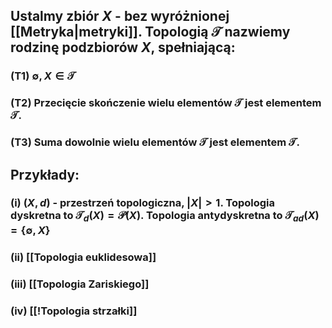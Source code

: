 ## Ustalmy zbiór $X$ - bez wyróżnionej [[Metryka|metryki]]. **Topologią** $\mathcal{T}$ nazwiemy rodzinę podzbiorów $X$, spełniającą:
### (T1) $\emptyset,X\in \mathcal{T}$
### (T2) Przecięcie skończenie wielu elementów $\mathcal{T}$ jest elementem $\mathcal{T}$.
### (T3) Suma dowolnie wielu elementów $\mathcal{T}$ jest elementem $\mathcal{T}$.

## **Przykłady**:
### (i) $(X,d)$ - przestrzeń topologiczna, $|X|>1$. **Topologia dyskretna** to $\mathcal{T}_d(X)=\mathcal{P}(X)$. **Topologia antydyskretna** to $\mathcal{T}_{ad}(X)=\{\emptyset,X\}$
### (ii) [[Topologia euklidesowa]]
### (iii) [[Topologia Zariskiego]]
### (iv) [[!Topologia strzałki]]
